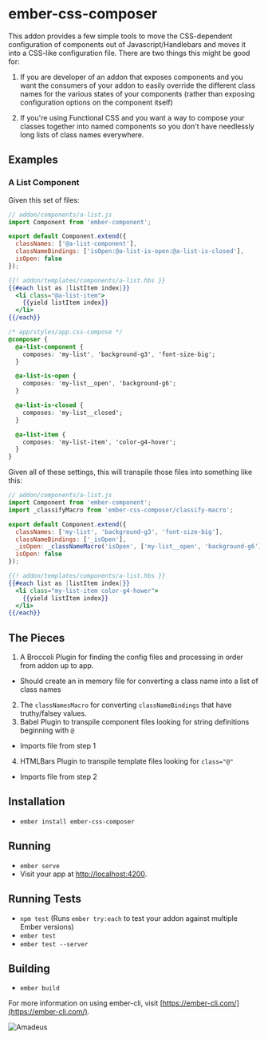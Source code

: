 # ember-css-composer

This addon provides a few simple tools to move the CSS-dependent configuration of components out of 
Javascript/Handlebars and moves it into a CSS-like configuration file. There are two things this
might be good for:

1. If you are developer of an addon that exposes components and you want the consumers of your addon to 
easily override the different class names for the various states of your components (rather than exposing
configuration options on the component itself)

2. If you're using Functional CSS and you want a way to compose your classes together into named components
so you don't have needlessly long lists of class names everywhere. 

## Examples

### A List Component

Given this set of files:

```js
// addon/components/a-list.js
import Component from 'ember-component';

export default Component.extend({
  classNames: ['@a-list-component'],
  classNameBindings: ['isOpen:@a-list-is-open:@a-list-is-closed'],
  isOpen: false
});
```

```hbs
{{! addon/templates/components/a-list.hbs }}
{{#each list as |listItem index|}}
  <li class="@a-list-item">
    {{yield listItem index}}
  </li>
{{/each}}
```

```css
/* app/styles/app.css-compose */
@composer {
  @a-list-component {
    composes: 'my-list', 'background-g3', 'font-size-big';
  }

  @a-list-is-open {
    composes: 'my-list__open', 'background-g6';
  }

  @a-list-is-closed {
    composes: 'my-list__closed';
  }

  @a-list-item {
    composes: 'my-list-item', 'color-g4-hover';
  }
}
```

Given all of these settings, this will transpile those files into something like this:

```js
// addon/components/a-list.js
import Component from 'ember-component';
import _classifyMacro from 'ember-css-composer/classify-macro';

export default Component.extend({
  classNames: ['my-list', 'background-g3', 'font-size-big'],
  classNameBindings: ['_isOpen'],
  _isOpen: _classNameMacro('isOpen', ['my-list__open', 'background-g6'], ['my-list__closed']),
  isOpen: false
});
```

```hbs
{{! addon/templates/components/a-list.hbs }}
{{#each list as |listItem index|}}
  <li class="my-list-item color-g4-hower">
    {{yield listItem index}}
  </li>
{{/each}}
```

## The Pieces

1. A Broccoli Plugin for finding the config files and processing in order from addon up to app. 
  - Should create an in memory file for converting a class name into a list of class names
2. The `classNamesMacro` for converting `classNameBindings` that have truthy/falsey values.
3. Babel Plugin to transpile component files looking for string definitions beginning with `@`
  - Imports file from step 1
4. HTMLBars Plugin to transpile template files looking for `class="@"`
  - Imports file from step 2

## Installation

* `ember install ember-css-composer`

## Running

* `ember serve`
* Visit your app at [http://localhost:4200](http://localhost:4200).

## Running Tests

* `npm test` (Runs `ember try:each` to test your addon against multiple Ember versions)
* `ember test`
* `ember test --server`

## Building

* `ember build`

For more information on using ember-cli, visit [https://ember-cli.com/](https://ember-cli.com/).

![Amadeus](http://24.media.tumblr.com/tumblr_mcbz1pZFKN1qllovxo1_500.gif)
